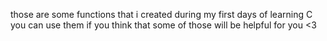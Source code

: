 those are some functions that  i created during my first days of learning C you can use them if you think that some of those will be helpful for you <3 


